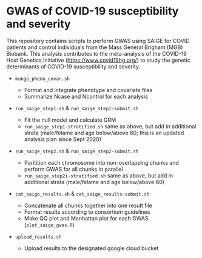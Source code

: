 
# GWAS of COVID-19 susceptibility and severity

This repository contains scripts to perform GWAS using SAIGE for COVID patients and control individuals from the Mass General Brigham (MGB) Biobank. This analysis contributes to the meta-analysis of the COVID-19 Host Genetics Initiative (https://www.covid19hg.org/) to study the genetic determinants of COVID-19 susceptibility and severity.


* `munge_pheno_covar.sh`
	- Format and integrate phenotype and covariate files
	- Summarize Ncase and Ncontrol for each analysis


* `run_saige_step1.sh` & `run_saige_step1-submit.sh`
	- Fit the null model and calculate GRM
	- `run_saige_step1-stratified.sh` same as above, but add in additional strata (male/felame and age below/above 60; this is an updated analysis plan since Sept 2020)


* `run_saige_step2.sh` & `run_saige_step2-submit.sh`
	- Paritition each chromosome into non-overlapping chunks and perform GWAS for all chunks in parallel
	- `run_saige_step2i-stratified.sh` same as above, but add in additional strata (male/felame and age below/above 60)


* `cat_saige_results.sh` & `cat_saige_results-submit.sh`
	- Concatenate all chunks together into one result file
	- Format results according to consortium guidelines
	- Make QQ plot and Manhattan plot for each GWAS (`plot_saige_gwas.R`)


* `upload_results.sh`
	- Upload results to the designated google cloud bucket

